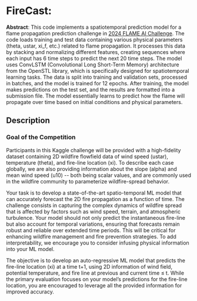 # **FireCast**: 

**Abstract**: This code implements a spatiotemporal prediction model for a flame propagation prediction challenge in [2024 FLAME AI Challenge](https://www.kaggle.com/competitions/2024-flame-ai-challenge). The code loads training and test data containing various physical parameters (theta, ustar, xi_f, etc.) related to flame propagation. It processes this data by stacking and normalizing different features, creating sequences where each input has 6 time steps to predict the next 20 time steps. The model uses ConvLSTM (Convolutional Long Short-Term Memory) architecture from the OpenSTL library, which is specifically designed for spatiotemporal learning tasks. The data is split into training and validation sets, processed in batches, and the model is trained for 12 epochs. After training, the model makes predictions on the test set, and the results are formatted into a submission file. The model essentially learns to predict how the flame will propagate over time based on initial conditions and physical parameters.

## Description
### Goal of the Competition
Participants in this Kaggle challenge will be provided with a high-fidelity dataset containing 2D wildfire flowfield data of wind speed (ustar), temperature (theta), and fire-line location (xi). To describe each case globally, we are also providing information about the slope (alpha) and mean wind speed (u10) -- both being scalar values, and are commonly used in the wildfire community to parameterize wildfire-spread behavior.

Your task is to develop a state-of-the-art spatio-temporal ML model that can accurately forecast the 2D fire propagation as a function of time. The challenge consists in capturing the complex dynamics of wildfire spread that is affected by factors such as wind speed, terrain, and atmospheric turbulence. Your model should not only predict the instantaneous fire-line but also account for temporal variations, ensuring that forecasts remain robust and reliable over extended time periods. This will be critical for enhancing wildfire management and fire prevention strategies. To add interpretability, we encourage you to consider infusing physical information into your ML model.

The objective is to develop an auto-regressive ML model that predicts the fire-line location (xi) at a time t+1, using 2D information of wind field, potential temperature, and fire line at previous and current time ≤ t. While the primary evaluation focuses on your model’s predictions for the fire-line location, you are encouraged to leverage all the provided information for improved accuracy.

